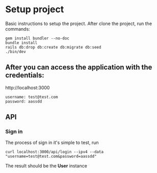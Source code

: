 # Setup project

Basic instructions to setup the project. After clone the project, run the commands:

```
gem install bundler --no-doc
bundle install
rails db:drop db:create db:migrate db:seed
./bin/dev
```

## After you can access the application with the credentials:

http://localhost:3000

```
username: test@test.com
password: aassdd
```

## API

### Sign in

The process of sign in it's simple to test, run

```
curl localhost:3000/api/login --ipv4 --data "username=test@test.com&password=aassdd"
```

The result should be the **User** instance
